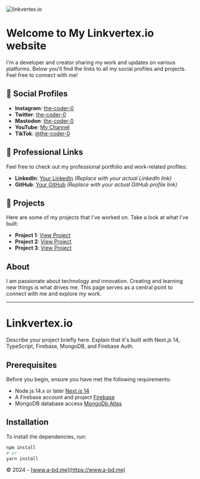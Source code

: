 ![linkvertex.io]([https://i.ibb.co/FXCC0zJ/Screenshot-2024-03-08-223251.png])

# Welcome to My Linkvertex.io website 

I'm a developer and creator sharing my work and updates on various platforms. Below you'll find the links to all my social profiles and projects. Feel free to connect with me!

## 📱 Social Profiles

- **Instagram**: [the-coder-0](https://instagram.com/the-coder-0)
- **Twitter**: [the-coder-0](https://twitter.com/the-coder-0)
- **Mastodon**: [the-coder-0](https://mastodon.social/@the-coder-0)
- **YouTube**: [My Channel](https://youtube.com/channel/UC8D9cwxX9Utv7lnLSNCmIVQ)
- **TikTok**: [@the-coder-0](https://tiktok.com/@the-coder-0)

## 💼 Professional Links

Feel free to check out my professional portfolio and work-related profiles:

- **LinkedIn**: [Your LinkedIn](#) *(Replace with your actual LinkedIn link)*
- **GitHub**: [Your GitHub](#) *(Replace with your actual GitHub profile link)*

## 🎨 Projects

Here are some of my projects that I've worked on. Take a look at what I've built:

- **Project 1**: [View Project](https://wussh.szm.dev/hacker/project1)
- **Project 2**: [View Project](https://wussh.szm.dev/hacker/project2)
- **Project 3**: [View Project](https://wussh.szm.dev/hacker/project3)

## About

I am passionate about technology and innovation. Creating and learning new things is what drives me. This page serves as a central point to connect with me and explore my work.

---

# Linkvertex.io

Describe your project briefly here. Explain that it's built with Next.js 14, TypeScript, Firebase, MongoDB, and Firebase Auth.

## Prerequisites

Before you begin, ensure you have met the following requirements:

- Node.js 14.x or later [Next.js 14](https://nextjs.org/docs/getting-started/installation)
- A Firebase account and project [Firebase](https://console.firebase.google.com/)
- MongoDB database access [MongoDb Atlas](https://account.mongodb.com/account/login?n=https%3A%2F%2Fcloud.mongodb.com%2Fv2%2F63e0fbfa1122620700906904&nextHash=%23overview&signedOut=true)

## Installation

To install the dependencies, run:

```bash
npm install
# or
yarn install
```

© 2024 - [www.a-bd.me](https://www.a-bd.me)

